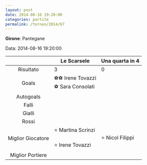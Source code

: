 ```yaml
---
layout: post
date: 2014-08-16 19:20:00
categories: partite
permalink: /torneo/2014/67
---
```

**Girone**: Pantegane

Data: 2014-08-16 19:20:00

| | Le Scarsele | Una quarta in 4 |
|:-----:|-----|-----|
Risultato|3|0
Goals|⚽⚽ Irene Tovazzi<br/>⚽ Sara Consolati|
Autogoals||
Falli||
Gialli||
Rossi||
Miglior Giocatore|⭐ Martina Scrinzi<br/><br/>⭐ Irene Tovazzi<br/>|⭐ Nicol Filippi<br/>
Miglior Portiere||